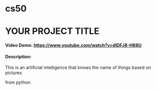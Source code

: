 # cs50
# YOUR PROJECT TITLE
#### Video Demo:  <https://www.youtube.com/watch?v=dlDFJ8-H88U>
#### Description:
This is an artificial intelligence that knows the name of things based on pictures

from python


